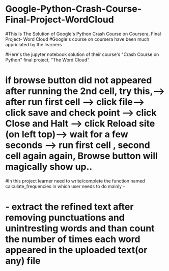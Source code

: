 # Google-Python-Crash-Course-Final-Project-WordCloud
#This Is The Solution of Google's Python Crash Course on Coursera, Final Project- Word Cloud
#Google's course on coursera have been much appriciated by the learners

#Here's the jupyter notebook solution of their course's "Crash Course on Python" final project, "The Word Cloud"

# if browse button did not appeared after running the 2nd cell, try this,--> after run first cell --> click file--> click save and check point --> click Close and Halt --> click Reload site (on left top)--> wait for a few seconds --> run first cell , second cell again again, Browse button will magically show up..  

#In this project learner need to write/complete the function named calculate_frequencies in which user needs to do mainly - 
# - extract the refined text after removing punctuations and unintresting words and than count the number of times each word appeared in the uploaded text(or any) file


